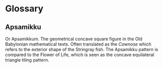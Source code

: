# Glossary

## Apsamikku

Or Apsamikkum. The geometrical concave square figure in the Old Babylonian mathematical texts. Often translated as the *Cownose* which refers to the exterior shape of the Stringray fish. The Apsamikku pattern is compared to the Flower of Life, which is seen as the concave equilateral triangle tiling pattern.